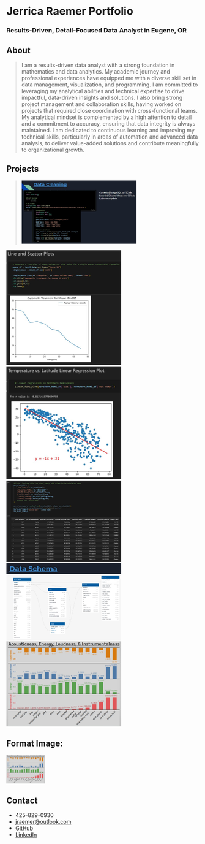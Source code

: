 # Jerrica Raemer Portfolio
### Results-Driven, Detail-Focused Data Analyst in Eugene, OR

## About
> I am a results-driven data analyst with a strong foundation in mathematics and data analytics. My academic journey and professional experiences have equipped me with a diverse skill set in data management, visualization, and programming. I am committed to leveraging my analytical abilities and technical expertise to drive impactful, data-driven insights and solutions. I also bring strong project management and collaboration skills, having worked on projects that required close coordination with cross-functional teams. My analytical mindset is complemented by a high attention to detail and a commitment to accuracy, ensuring that data integrity is always maintained. I am dedicated to continuous learning and improving my technical skills, particularly in areas of automation and advanced data analysis, to deliver value-added solutions and contribute meaningfully to organizational growth.

## Projects
> <img src="Data_Cleaning_SQL_Python.JPG" width="300">
<img src="Line_Plot_Python.JPG" width="300">
<img src="Linear_Regression.JPG" width="300">
<img src="Python_Dict.JPG" width="300">
<img src="SQL_Table_Schema.JPG" width="300">
<img src="Tableau_Music.JPG" width="300">

## Format Image:
<img src="Tableau_Music.JPG" width="100">

## Contact
+ 425-829-0930
+ jraemer@outlook.com
+ [GitHub](https://github.com/JerricaRaemer)
+ [LinkedIn](https://www.linkedin.com/in/jerrica-raemer/)

